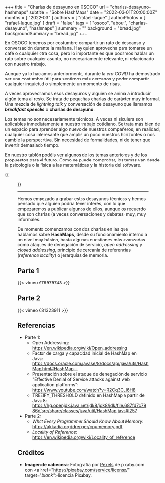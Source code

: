 +++
title = "Charlas de desayuno en OSOCO"
url = "charlas-desayuno-hashmaps"
subtitle = "Sobre HashMaps"
date = "2022-03-01T20:00:00Z"
months = [ "2022-03" ]
authors = [ "rafael-luque" ]
authorPhotos = [ "rafael-luque.jpg" ]
draft = "false"
tags = [ "osoco", "about", "charlas-desayuno", "hashmaps" ]
summary = ""
background = "bread.jpg"
backgroundSummary = "bread.jpg"
+++

En OSOCO tenemos por costumbre compartir un rato de descanso y conversación durante la mañana. Hay quien aprovecha para tomarse un café o cualquier otra cosa, pero lo importante es que podamos hablar un rato sobre cualquier asunto, no necesariamente relevante, ni relacionado con nuestro trabajo.

Aunque ya lo hacíamos anteriormente, durante la *era COVID* ha demostrado ser una costumbre útil para sentirnos más cercanos y poder compartir cualquier inquietud o simplemente un momento de risas. 

A veces aprovechamos esos desayunos y alguien se anima a introducir algún tema al resto. Se trata de pequeñas charlas de carácter muy informal. Una mezcla de *lightning talk* y conversación de desayuno que llamamos ***breakfast speechs*** o **charlas de desayuno**. 

Los temas no son necesariamente técnicos. A veces ni siquiera son aplicables inmediatamente a nuestro trabajo cotidiano. Se trata más bien de un espacio para aprender algo nuevo de nuestros compañeros; en realidad, cualquier cosa interesante que amplie un poco nuestros horizontes o nos cambie la perspecrtiva. Sin necesidad de formalidades, ni de tener que invertir demasiado tiempo. 

En nuestro tablón podéis ver algunos de los temas anteriores y de los propuestos para el futuro. Como se puede comprobar, los temas van desde la psicología o la física a las matemáticas y la historia del software.

{{<figure src="/images/thoughts/desayunos-tecnicos-trello.png" width="80%">}}

<hr class="section-divider"/>

Hemos empezado a grabar estos desayunos técnicos y hemos pensado que alguien podría tener interés, con lo que empezaremos a publicar algunos de ellos, aunque os recuerdo que son charlas (a veces conversaciones y debates) muy, muy informales.

De momento comenzamos con dos charlas en las que hablamos sobre **HashMaps**, desde su funcionamiento interno a un nivel muy básico, hasta algunas cuestiones más avanzadas como ataques de denegación de servicio, *open addressing* y *closed addressing*, principio de cercanía de referencias (*reference locality*) o jerarquías de memoria.

## Parte 1
{{< vimeo 679979743 >}}

## Parte 2
{{< vimeo 681323911 >}}

## Referencias

* Parte 1:
  * Open Addressing: https://en.wikipedia.org/wiki/Open_addressing
  * Factor de carga y capacidad inicial de HashMap en Java: https://docs.oracle.com/javase/8/docs/api/java/util/HashMap.html#HashMap--
  * Presentación sobre el ataque de denegación de servicio "Effective Denial of Service attacks against web application platforms": https://www.youtube.com/watch?v=R2Cq3CLI6H8
  * TREEIFY_THRESHOLD definido en HashMap a partir de Java 8: https://hg.openjdk.java.net/jdk8/jdk8/jdk/file/687fd7c7986d/src/share/classes/java/util/HashMap.java#l257
* Parte 2:
  * *What Every Programmer Should Know About Memory*: https://akkadia.org/drepper/cpumemory.pdf
  * *Locality of Reference*: https://en.wikipedia.org/wiki/Locality_of_reference

## Créditos

- **Imagen de cabecera**: Fotografía por <a href="https://pixabay.com/photos/tools-awl-pliers-antique-equipment-1083796" target="_blank">Pexels</a> de pixaby.com con <a href="https://pixabay.com/service/license/" target="_blank"_>licencia Pixabay</a>.


